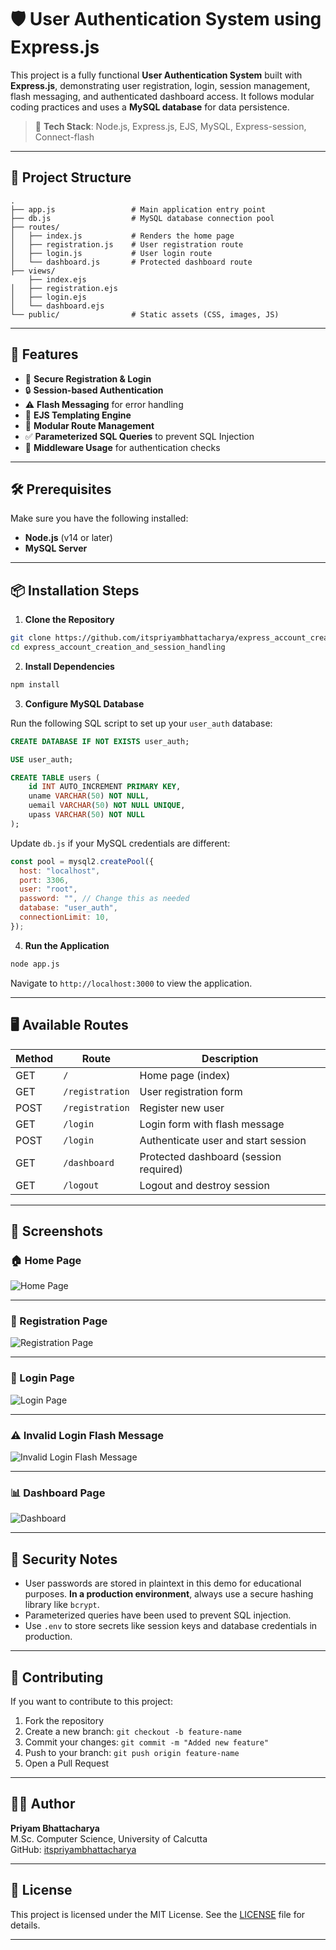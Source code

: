 # 🛡️ User Authentication System using Express.js

This project is a fully functional **User Authentication System** built with **Express.js**, demonstrating user registration, login, session management, flash messaging, and authenticated dashboard access. It follows modular coding practices and uses a **MySQL database** for data persistence.

> 📌 **Tech Stack**: Node.js, Express.js, EJS, MySQL, Express-session, Connect-flash

---

## 📂 Project Structure

```
.
├── app.js                 # Main application entry point
├── db.js                  # MySQL database connection pool
├── routes/
│   ├── index.js           # Renders the home page
│   ├── registration.js    # User registration route
│   ├── login.js           # User login route
│   └── dashboard.js       # Protected dashboard route
├── views/
    ├── index.ejs
│   ├── registration.ejs
│   ├── login.ejs
│   └── dashboard.ejs
└── public/                # Static assets (CSS, images, JS)
```

---

## 🚀 Features

- 🔐 **Secure Registration & Login**
- 🔒 **Session-based Authentication**
- ⚠️ **Flash Messaging** for error handling
- 📄 **EJS Templating Engine**
- 🧩 **Modular Route Management**
- ✅ **Parameterized SQL Queries** to prevent SQL Injection
- 🧠 **Middleware Usage** for authentication checks

---

## 🛠 Prerequisites

Make sure you have the following installed:

- **Node.js** (v14 or later)
- **MySQL Server**

---

## 📦 Installation Steps

1. **Clone the Repository**

```bash
git clone https://github.com/itspriyambhattacharya/express_account_creation_and_session_handling
cd express_account_creation_and_session_handling
```

2. **Install Dependencies**

```bash
npm install
```

3. **Configure MySQL Database**

Run the following SQL script to set up your `user_auth` database:

```sql
CREATE DATABASE IF NOT EXISTS user_auth;

USE user_auth;

CREATE TABLE users (
    id INT AUTO_INCREMENT PRIMARY KEY,
    uname VARCHAR(50) NOT NULL,
    uemail VARCHAR(50) NOT NULL UNIQUE,
    upass VARCHAR(50) NOT NULL
);
```

Update `db.js` if your MySQL credentials are different:

```js
const pool = mysql2.createPool({
  host: "localhost",
  port: 3306,
  user: "root",
  password: "", // Change this as needed
  database: "user_auth",
  connectionLimit: 10,
});
```

4. **Run the Application**

```bash
node app.js
```

Navigate to `http://localhost:3000` to view the application.

---

## 🖥️ Available Routes

| Method | Route           | Description                            |
| ------ | --------------- | -------------------------------------- |
| GET    | `/`             | Home page (index)                      |
| GET    | `/registration` | User registration form                 |
| POST   | `/registration` | Register new user                      |
| GET    | `/login`        | Login form with flash message          |
| POST   | `/login`        | Authenticate user and start session    |
| GET    | `/dashboard`    | Protected dashboard (session required) |
| GET    | `/logout`       | Logout and destroy session             |

---

## 🧪 Screenshots

### 🏠 Home Page

![Home Page](github_imgs/index.png)

---

### 📝 Registration Page

![Registration Page](github_imgs/registration.png)

---

### 🔐 Login Page

![Login Page](github_imgs/login.png)

---

### ⚠️ Invalid Login Flash Message

![Invalid Login Flash Message](github_imgs/failed.png)

---

### 📊 Dashboard Page

![Dashboard](github_imgs/dashboard.png)

---

## 🔐 Security Notes

- User passwords are stored in plaintext in this demo for educational purposes. **In a production environment**, always use a secure hashing library like `bcrypt`.
- Parameterized queries have been used to prevent SQL injection.
- Use `.env` to store secrets like session keys and database credentials in production.

---

## 🤝 Contributing

If you want to contribute to this project:

1. Fork the repository
2. Create a new branch: `git checkout -b feature-name`
3. Commit your changes: `git commit -m "Added new feature"`
4. Push to your branch: `git push origin feature-name`
5. Open a Pull Request

---

## 🧑‍💻 Author

**Priyam Bhattacharya**  
M.Sc. Computer Science, University of Calcutta  
GitHub: [itspriyambhattacharya](https://github.com/itspriyambhattacharya)

---

## 📃 License

This project is licensed under the MIT License. See the [LICENSE](LICENSE) file for details.

---
